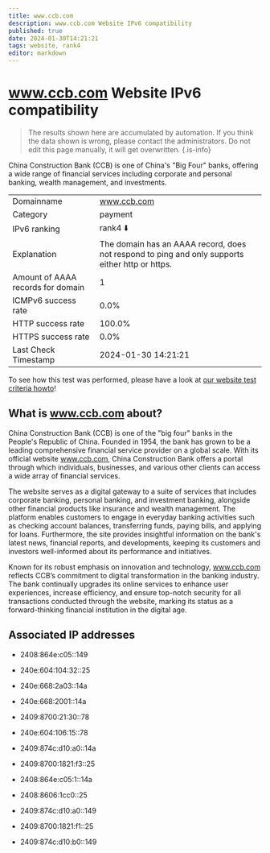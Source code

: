 ```yaml
---
title: www.ccb.com
description: www.ccb.com Website IPv6 compatibility
published: true
date: 2024-01-30T14:21:21
tags: website, rank4
editor: markdown
---
```


# www.ccb.com Website IPv6 compatibility

> The results shown here are accumulated by automation. If you think the data shown is wrong, please contact the administrators. 
> Do not edit this page manually, it will get overwritten.
{.is-info}

China Construction Bank (CCB) is one of China's "Big Four" banks, offering a wide range of financial services including corporate and personal banking, wealth management, and investments.


|   |   |
| - | - |
| Domainname | www.ccb.com
| Category | payment |
| IPv6 ranking | rank4 :arrow_down: |
| Explanation | The domain has an AAAA record, does not respond to ping and only supports either http or https. |
| Amount of AAAA records for domain | 1 |
| ICMPv6 success rate | 0.0%|
| HTTP success rate | 100.0% |
| HTTPS success rate | 0.0% |
| Last Check Timestamp | 2024-01-30 14:21:21 |

To see how this test was performed, please have a look at [our website test criteria howto](/howto/testcriteria/website)!


## What is www.ccb.com about?
China Construction Bank (CCB) is one of the "big four" banks in the People's Republic of China. Founded in 1954, the bank has grown to be a leading comprehensive financial service provider on a global scale. With its official website www.ccb.com, China Construction Bank offers a portal through which individuals, businesses, and various other clients can access a wide array of financial services.

The website serves as a digital gateway to a suite of services that includes corporate banking, personal banking, and investment banking, alongside other financial products like insurance and wealth management. The platform enables customers to engage in everyday banking activities such as checking account balances, transferring funds, paying bills, and applying for loans. Furthermore, the site provides insightful information on the bank's latest news, financial reports, and developments, keeping its customers and investors well-informed about its performance and initiatives.

Known for its robust emphasis on innovation and technology, www.ccb.com reflects CCB’s commitment to digital transformation in the banking industry. The bank continually upgrades its online services to enhance user experiences, increase efficiency, and ensure top-notch security for all transactions conducted through the website, marking its status as a forward-thinking financial institution in the digital age.



## Associated IP addresses

- 2408:864e:c05::149

- 240e:604:104:32::25

- 240e:668:2a03::14a

- 240e:668:2001::14a

- 2409:8700:21:30::78

- 240e:604:106:15::78

- 2409:874c:d10:a0::14a

- 2409:8700:1821:f3::25

- 2408:864e:c05:1::14a

- 2408:8606:1cc0::25

- 2409:874c:d10:a0::149

- 2409:8700:1821:f1::25

- 2409:874c:d10:b0::149

